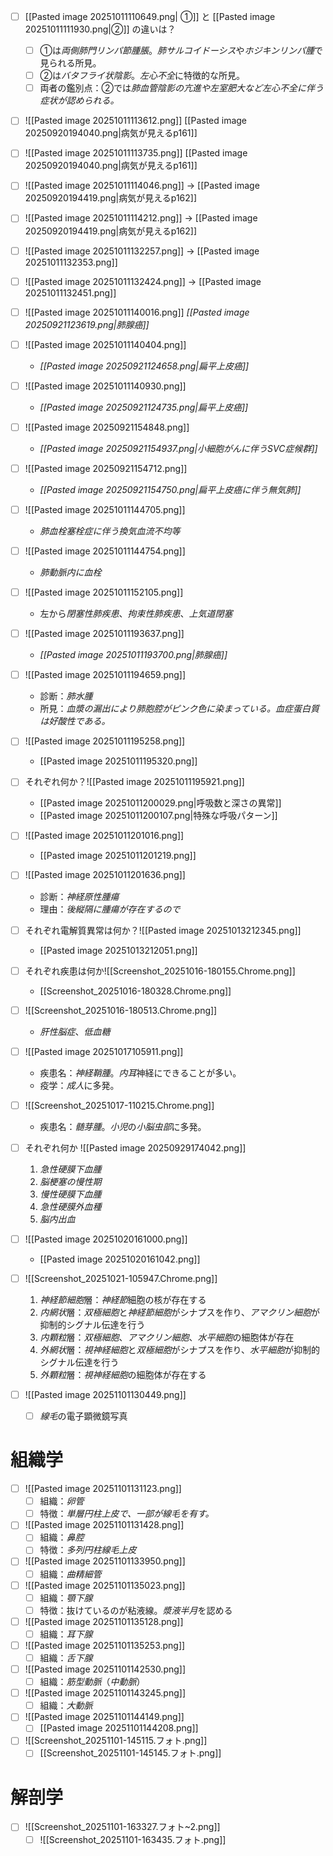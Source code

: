 - [ ] [[Pasted image 20251011110649.png| ①]] と [[Pasted image 20251011111930.png|②]] の違いは？
	- [ ] ①は*両側肺門リンパ節腫脹*。*肺サルコイドーシス*や*ホジキンリンパ腫*で見られる所見。
	- [ ] ②は*バタフライ状陰影*。*左心不全*に特徴的な所見。
	- [ ] 両者の鑑別点：②では*肺血管陰影の亢進や左室肥大など左心不全に伴う症状が認められる。*
- [ ] ![[Pasted image 20251011113612.png]]
	[[Pasted image 20250920194040.png|病気が見えるp161]]

- [ ] ![[Pasted image 20251011113735.png]]
	[[Pasted image 20250920194040.png|病気が見えるp161]]
- [ ] ![[Pasted image 20251011114046.png]]
	→ [[Pasted image 20250920194419.png|病気が見えるp162]]
- [ ] ![[Pasted image 20251011114212.png]]
	→ [[Pasted image 20250920194419.png|病気が見えるp162]]
- [ ] ![[Pasted image 20251011132257.png]]
	→ [[Pasted image 20251011132353.png]]
- [ ] ![[Pasted image 20251011132424.png]]
	→ [[Pasted image 20251011132451.png]]
- [ ] ![[Pasted image 20251011140016.png]]
		*[[Pasted image 20250921123619.png|肺腺癌]]*
- [ ] ![[Pasted image 20251011140404.png]]
	- *[[Pasted image 20250921124658.png|扁平上皮癌]]*
- [ ] ![[Pasted image 20251011140930.png]]
	- *[[Pasted image 20250921124735.png|扁平上皮癌]]*
- [ ] ![[Pasted image 20250921154848.png]]
	- *[[Pasted image 20250921154937.png|小細胞がんに伴うSVC症候群]]*
- [ ] ![[Pasted image 20250921154712.png]]
	- *[[Pasted image 20250921154750.png|扁平上皮癌に伴う無気肺]]*
- [ ] ![[Pasted image 20251011144705.png]]
	- *肺血栓塞栓症に伴う換気血流不均等*
- [ ] ![[Pasted image 20251011144754.png]]
	- *肺動脈内に血栓*
- [ ] ![[Pasted image 20251011152105.png]]
	- 左から*閉塞性肺疾患*、*拘束性肺疾患*、*上気道閉塞*
- [ ] ![[Pasted image 20251011193637.png]]
	- *[[Pasted image 20251011193700.png|肺腺癌]]*
- [ ] ![[Pasted image 20251011194659.png]]
	- 診断：*肺水腫*
	- 所見：*血漿の漏出により肺胞腔がピンク色に染まっている。血症蛋白質は好酸性である。*
- [ ] ![[Pasted image 20251011195258.png]]
	- [[Pasted image 20251011195320.png]]
- [ ] それぞれ何か？![[Pasted image 20251011195921.png]]
	- [[Pasted image 20251011200029.png|呼吸数と深さの異常]]
	- [[Pasted image 20251011200107.png|特殊な呼吸パターン]]
- [ ] ![[Pasted image 20251011201016.png]]
	- [[Pasted image 20251011201219.png]]
- [ ] ![[Pasted image 20251011201636.png]]
	- 診断：*神経原性腫瘍*
	- 理由：*後縦隔に腫瘍が存在するので*
- [ ] それぞれ電解質異常は何か？![[Pasted image 20251013212345.png]]
	- [[Pasted image 20251013212051.png]]
- [ ] それぞれ疾患は何か![[Screenshot_20251016-180155.Chrome.png]]
	- [[Screenshot_20251016-180328.Chrome.png]]
- [ ] ![[Screenshot_20251016-180513.Chrome.png]]
	- *肝性脳症*、*低血糖*
- [ ] ![[Pasted image 20251017105911.png]]
	- 疾患名：*神経鞘腫*。*内耳*神経にできることが多い。
	- 疫学：*成人*に多発。
- [ ] ![[Screenshot_20251017-110215.Chrome.png]]
	- 疾患名：*髄芽腫*。*小児*の*小脳虫部*に多発。
- [ ] それぞれ何か ![[Pasted image 20250929174042.png]]
	1. *急性硬膜下血腫*
	2. *脳梗塞の慢性期*
	3. *慢性硬膜下血腫*
	4. *急性硬膜外血種*
	5. *脳内出血*
- [ ] ![[Pasted image 20251020161000.png]]
	- [[Pasted image 20251020161042.png]]
- [ ] ![[Screenshot_20251021-105947.Chrome.png]]
	1. *神経節細胞*層：*神経節*細胞の核が存在する
	2. *内網状*層：*双極細胞*と*神経節細胞*がシナプスを作り、*アマクリン細胞*が抑制的シグナル伝達を行う
	3. *内顆粒*層：*双極細胞*、*アマクリン細胞*、*水平細胞*の細胞体が存在
	4. *外網状*層：*視神経細胞*と*双極細胞*がシナプスを作り、*水平細胞*が抑制的シグナル伝達を行う
	5. *外顆粒*層：*視神経細胞*の細胞体が存在する
- [ ] ![[Pasted image 20251101130449.png]]
	- [ ] *線毛*の電子顕微鏡写真

# 組織学
- [ ] ![[Pasted image 20251101131123.png]]
	- [ ] 組織：*卵管*
	- [ ] 特徴：*単層円柱上皮で、一部が線毛を有す。*
- [ ] ![[Pasted image 20251101131428.png]]
	- [ ] 組織：*鼻腔*
	- [ ] 特徴：*多列円柱線毛上皮*
- [ ] ![[Pasted image 20251101133950.png]]
	- [ ] 組織：*曲精細管*
- [ ] ![[Pasted image 20251101135023.png]]
	- [ ] 組織：*顎下腺*
	- [ ] 特徴：抜けているのが粘液線。*漿液半月*を認める
- [ ] ![[Pasted image 20251101135128.png]]
	- [ ] 組織：*耳下腺*
- [ ] ![[Pasted image 20251101135253.png]]
	- [ ] 組織：*舌下腺*
- [ ] ![[Pasted image 20251101142530.png]]
	- [ ] 組織：*筋型動脈*（*中動脈*）
- [ ] ![[Pasted image 20251101143245.png]]
	- [ ] 組織：*大動脈*
- [ ] ![[Pasted image 20251101144149.png]]
	- [ ] [[Pasted image 20251101144208.png]]
- [ ] ![[Screenshot_20251101-145115.フォト.png]]
	- [ ] [[Screenshot_20251101-145145.フォト.png]]
# 解剖学
- [ ] ![[Screenshot_20251101-163327.フォト~2.png]]
	- [ ] ![[Screenshot_20251101-163435.フォト.png]]